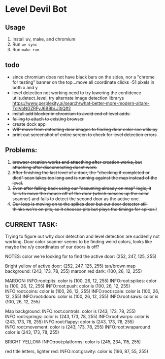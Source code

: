 # Level Devil Bot

## Usage

1. Install uv, make, and chromium
1. Run `uv sync`
1. Run `make run`

## todo

- since chromium does not have black bars on the sides, nor a "chrome for testing" banner on the top...move all coordinate clicks -51 pixels in both x and y
- level detection not working need to try lowering the confidence utils.detect_level, try alternate image detection librarys https://www.perplexity.ai/search/what-better-more-modern-altare-TdlVoNGZRFyJ6B8bi.J3jQ#2
- ~~install add blocker in chromium to avoid end of level adds.~~
- ~~failing to attach to existing browser~~
- create dock app
- ~~WIP move from detecting door images to finding door color see utils.py~~
- ~~print out screenshot of entire screen to check for level detection errors~~

## Problems:

1. ~~browser creation works and attacthing after creation works, but attaching after disconnecting dosnt work.~~
1. ~~After finishing the last level of a door, the "checking if completed or died" scan takes too long and is running against the map instead of the level.~~
1. ~~Even after falling back using our "assuming already on map" logic, it fails to move the mouse off of the door (which messes up the color scanner) and fails to detect the second door as the active one.~~
1. ~~Our loop is moving on to the spikes door but our door detector still thinks we're on pits, so it chooses pits but plays the timings for spikes.~~\


## CURRENT TASK:

Trying to figure out why door detection and level detection are suddenly not working. Door color scanner seems to be finding weird colors, looks like maybe the x/y coordinates of our doors is off?

NOTES:
color we're looking for to find the active door:  (252, 247, 125, 255)

Bright yellow of active door: (252, 247, 125, 255)
tan/brown map background: (243, 173, 78, 255)
maroon red dark: (100, 26, 12, 255)

MAROON:
INFO:root:pits: color is (100, 26, 12, 255)
INFO:root:spikes: color is (100, 26, 12, 255)
INFO:root:push: color is (100, 26, 12, 255)
INFO:root:coins: color is (100, 26, 12, 255)
INFO:root:scale: color is (100, 26, 12, 255)
INFO:root:doors: color is (100, 26, 12, 255)
INFO:root:saws: color is (100, 26, 12, 255)

Map background:
INFO:root:controls: color is (243, 173, 78, 255)
INFO:root:springs: color is (243, 173, 78, 255)
INFO:root:warps: color is (243, 173, 78, 255)
INFO:root:flappy: color is (243, 173, 78, 255)
INFO:root:movement: color is (243, 173, 78, 255)
INFO:root:wraparound: color is (243, 173, 78, 255)

BRIGHT YELLOW:
INFO:root:platforms: color is (245, 234, 115, 255)

red title letters, lighter red:
INFO:root:gravity: color is (196, 87, 55, 255)